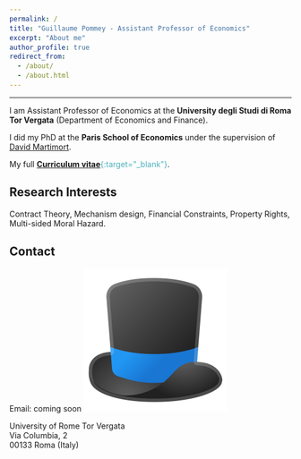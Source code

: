 ```yaml
---
permalink: /
title: "Guillaume Pommey - Assistant Professor of Economics"
excerpt: "About me"
author_profile: true
redirect_from: 
  - /about/
  - /about.html
---
```


------------------

I am Assistant Professor of Economics at the **University degli Studi di Roma Tor Vergata** (Department of Economics and Finance).

I did my PhD at the **Paris School of Economics** under the supervision of [David Martimort](https://sites.google.com/site/martimortdavid/).

My full <span style="color:#4CB1BD;">[**Curriculum vitae**](../files/CV_Pommey_Permanent.pdf){:target="_blank"}</span>.


Research Interests
------------------

Contract Theory, Mechanism design, Financial Constraints, Property Rights, Multi-sided Moral Hazard.

Contact
-----------------

Email: coming soon ![](hat.png)

University of Rome Tor Vergata <br/>
Via Columbia, 2 <br/>
00133 Roma (Italy)


